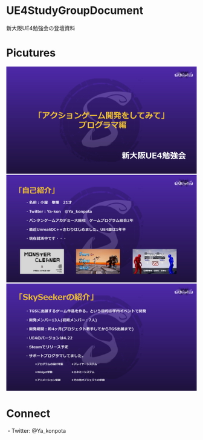 # UE4StudyGroupDocument
新大阪UE4勉強会の登壇資料  

# Picutures
![Title](https://github.com/Ya-kon/UE4StudyGroupDocument/blob/master/Picuturs/%E3%80%8C%E3%82%A2%E3%82%AF%E3%82%B7%E3%83%A7%E3%83%B3%E3%82%B2%E3%83%BC%E3%83%A0%E9%96%8B%E7%99%BA%E3%82%92%E3%81%97%E3%81%A6%E3%81%BF%E3%81%A6%E3%80%8D%E3%83%97%E3%83%AD%E3%82%B0%E3%83%A9%E3%83%9E%E7%B7%A8_Title.png)  
![SelfIntroduction](https://github.com/Ya-kon/UE4StudyGroupDocument/blob/master/Picuturs/%E3%80%8C%E3%82%A2%E3%82%AF%E3%82%B7%E3%83%A7%E3%83%B3%E3%82%B2%E3%83%BC%E3%83%A0%E9%96%8B%E7%99%BA%E3%82%92%E3%81%97%E3%81%A6%E3%81%BF%E3%81%A6%E3%80%8D%E3%83%97%E3%83%AD%E3%82%B0%E3%83%A9%E3%83%9E%E7%B7%A8_selfIntroduction.png)  
![GameIntroduction](https://github.com/Ya-kon/UE4StudyGroupDocument/blob/master/Picuturs/%E3%80%8C%E3%82%A2%E3%82%AF%E3%82%B7%E3%83%A7%E3%83%B3%E3%82%B2%E3%83%BC%E3%83%A0%E9%96%8B%E7%99%BA%E3%82%92%E3%81%97%E3%81%A6%E3%81%BF%E3%81%A6%E3%80%8D%E3%83%97%E3%83%AD%E3%82%B0%E3%83%A9%E3%83%9E%E7%B7%A8_gameIntroduction.png)  
  
# Connect  
・Twitter: @Ya_konpota

